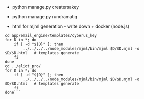 - python manage.py creatersakey
- python manage.py rundramatiq

- html for mjml generation - write down + docker (node.js)
```#!/bin/bash
cd app/email_engine/templates/cyberus_key
for D in *; do
    if [ -d "${D}" ]; then
        ../../../../node_modules/mjml/bin/mjml $D/$D.mjml -o $D/$D.html   # templates generate
    fi
done
cd ../eliot_pro/
for D in *; do
    if [ -d "${D}" ]; then
        ../../../../node_modules/mjml/bin/mjml $D/$D.mjml -o $D/$D.html   # templates generate
    fi
done```
